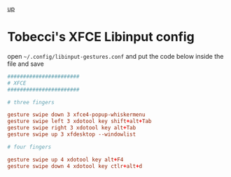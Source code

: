 [up](./README.md)

# Tobecci's XFCE Libinput config

open `~/.config/libinput-gestures.conf` and put the code below inside the file and save

```conf
#######################
# XFCE
#######################

# three fingers

gesture swipe down 3 xfce4-popup-whiskermenu
gesture swipe left 3 xdotool key shift+alt+Tab
gesture swipe right 3 xdotool key alt+Tab
gesture swipe up 3 xfdesktop --windowlist

# four fingers

gesture swipe up 4 xdotool key alt+F4
gesture swipe down 4 xdotool key ctlr+alt+d
```